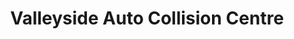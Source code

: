---
title: "Valleyside Auto Collision Centre"
url: /markham/valleyside-auto-collision-centre/
shop: Autowerkstatt
---